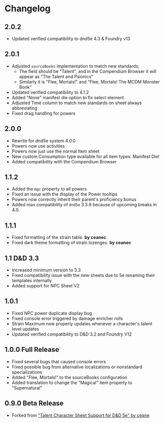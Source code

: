 # Changelog

## 2.0.2

- Updated verified compatibility to dnd5e 4.3 & Foundry v13

## 2.0.1

- Adjusted `sourceBooks` implementation to match new standards; 
    - The field should be "Talent", and in the Compendium Browser it will appear as "The Talent and Psionics"
    - Similarly it is "Flee, Mortals!" and "Flee, Mortals! The MCDM Monster Book"
- Updated verified compatibility to 4.1.2
- Added "None" manifest die option to fix select element
- Adjusted Time column to match new standards on sheet always abbreviating
- Fixed drag handling for powers

## 2.0.0

- Rewrite for dnd5e system 4.0.0
- Powers now use activities
- Powers now just use the normal Item sheet
- New custom Consumption type available for all item types: Manifest Die!
- Added compatibility with the Compendium Browser

## 1.1.2

- Added the `mgc` property to all powers
- Fixed an issue with the display of the Power tooltips
- Powers now correctly inherit their parent's proficiency bonus
- Added max compatibility of `dnd5e` 3.3.9 because of upcoming breaks in 4.0.

## 1.1.1

- Fixed formatting of the strain table. **by ceanec**
- Fixed dark theme formatting of strain lozenges. **by ceanec**

## 1.1 D&D 3.3

- Increased minimum version to 3.3
- Fixed compatibility issue with the new sheets due to 5e renaming their templates internally
- Added support for NPC Sheet V2

## 1.0.1

- Fixed NPC power duplicate display bug
- Fixed console error triggered by damage enricher rolls
- Strain Maximum now properly updates whenever a character's talent level updates
- Updated verified compatibility to D&D 3.2 and Foundry V12

## 1.0.0 Full Release

- Fixed several bugs that caused console errors
- Fixed possible bug from alternative localizations or nonstandard specializations
- Added "Flee, Mortals!" to the sourceBooks configuration
- Added translation to change the "Magical" item property to "Supernatural"

## 0.9.0 Beta Release

- Forked from ["Talent Character Sheet Support for D&D 5e" by ceane](https://github.com/CeaneC/FoundryVTT-Talent)
